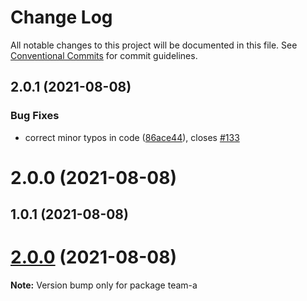 # Change Log

All notable changes to this project will be documented in this file.
See [Conventional Commits](https://conventionalcommits.org) for commit guidelines.

## 2.0.1 (2021-08-08)


### Bug Fixes

* correct minor typos in code ([86ace44](https://github.com/shoaibbhimani/react-monorepo-examplee/commit/86ace44ba89cb0bb6f9bd8b8c46c500ff3d1ee64)), closes [#133](https://github.com/shoaibbhimani/react-monorepo-examplee/issues/133)



# 2.0.0 (2021-08-08)



## 1.0.1 (2021-08-08)





# [2.0.0](https://github.com/shoaibbhimani/react-monorepo-examplee/compare/v1.0.1...v2.0.0) (2021-08-08)

**Note:** Version bump only for package team-a
